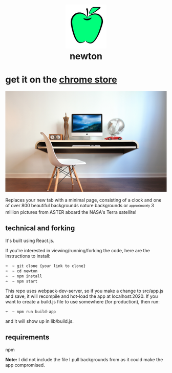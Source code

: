 <h1 align="center">
  <img src ="https://raw.githubusercontent.com/kingscott/newton/master/icon128.png" />
  <br/>
  newton
</h1>

# get it on the [chrome store](https://chrome.google.com/webstore/detail/newton/ogkmipmkbppmcmdgeomnhlbgijbijjpi)
![marquee](https://raw.githubusercontent.com/kingscott/newton/master/screenshot2.png)

Replaces your new tab with a minimal page, consisting of a clock and one of over 800 beautiful backgrounds nature backgrounds or <sub><sup>approximately</sup></sub> 3 million pictures from ASTER aboard the NASA's Terra satellite!

## technical and forking
It's built using React.js.

If you're interested in viewing/running/forking the code, here are the instructions to install:

```shell
➜  ~ git clone {your link to clone}
➜  ~ cd newton
➜  ~ npm install
➜  ~ npm start
```

This repo uses webpack-dev-server, so if you make a change to src/app.js and save, it will recompile and hot-load the app at localhost:2020. If you want to create a build.js file to use somewhere (for production), then run:

```shell
➜  ~ npm run build-app
```

and it will show up in lib/build.js.

## requirements

npm

**Note:** I did not include the file I pull backgrounds from as it could make the app compromised.

